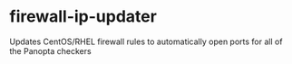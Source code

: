 firewall-ip-updater
===================

Updates CentOS/RHEL firewall rules to automatically open ports for all of the Panopta checkers